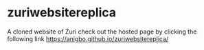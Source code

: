 # zuriwebsitereplica
A cloned website of Zuri
check out the hosted page by clicking the following link https://anigbo.github.io/zuriwebsitereplica/
